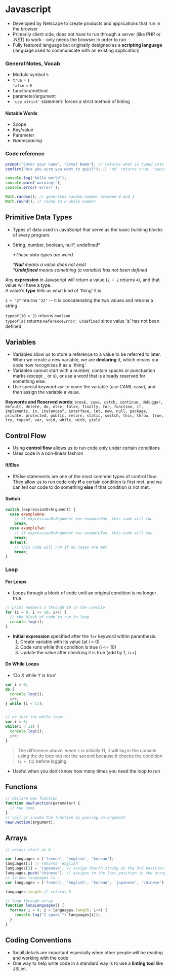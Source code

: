 # Javascript

- Developed by Netscape to create products and applications that run in the browser
- Primarily client side, does not have to run through a server (like PHP or .NET) to work - only needs the browser in order to run
- Fully featured language but originally designed as a **scripting language** (language used to communicate with an existing application)

### General Notes, Vocab

- Modulo symbol `%`
- `true` = `1`  
  `false` = `0`
- function/method
- parameter/argument
- `'use strict'` statement: forces a strict method of linting 

#### Notable Words
- Scope
- Key/value
- Parameter
- *Namespacing*

### Code reference

```javascript
prompt("Enter your name", "Enter Name"); // returns what is typed into the input
confirm("Are you sure you want to quit?"); // 'ok' returns true, 'cancel' returns false

console.log("hello world");
console.warn('warning!'); 
console.error('error!');

Math.random(); // generates random number between 0 and 1
Math.round(); // round to a whole number
```

## Primitive Data Types

- Types of data used in JavaScript that serve as the basic building blocks of every program.
- String, number, boolean, null\*, undefined\*

  *\*These data types are weird.*
  
  *\***Null** means a value does not exist*  
  *\***Undefined** means something (a variable) has not been defined*

Any **expression** in Javascript will return a value (`2 + 2` returns `4`), and that value will have a type.  
A value's **type** tells us what kind of 'thing' it is.

`2 + "2"` returns `"22"` -- it is concatenating the two values and returns a string

`typeof(10 > 2)` returns `boolean`  
`typeof(a)` returns `ReferenceError: undefined` since value 'a' has not been defined


## Variables 

- Variables allow us to store a reference to a value to be referred to later. When we create a new variable, we are **declaring** it, which means our code now recognizes it as a 'thing.' 
- Variables cannot start with a number, contain spaces or punctuation marks (except `_` or `$`), or use a word that is already reserved for something else.
- Use special keyword `var` to name the variable (use CAML case), and then assign the variable a value.

**Keywords and Reserved words**: `break, case, catch, continue, debugger, default, delete, do, else, false, finally, for, function, if, implements, in, instanceof, interface, let, new, null, package, private, protected, public, return, static, switch, this, throw, true, try, typeof, var, void, while, with, yield`

## Control Flow

- Using **control flow** allows us to run code only under certain conditions
- Uses code in a non-linear fashion

#### If/Else
- If/Else statements are one of the most common types of control flow. They allow us to run code only **if** a certain condition is first met, and we can tell our code to do something **else** if that condition is not met.


#### Switch
```javascript
switch (expressionOrArgument) {
  case exampleOne:
    // if expressionOrArgument === exampleOne, this code will run
    break;
  case exampleTwo:
    // if expressionOrArgument === exampleTwo, this code will run
    break;
  default:
    // this code will run if no cases are met
    break;
}
```

### Loop

#### For Loops
- Loops through a block of code until an original condition is no longer true

```javascript
// print numbers 1 through 10 in the console
for (i = 0; i <= 10; i++) {
  // the block of code to run in loop
  console.log(i);
}
```
- **Initial expression** specified after the `for` keyword within paranthesis.
  1. Create variable with its value (at i = 0)
  2. Code runs while this condition is true (i <= 10)
  3. Update the value after checking it is true (add by 1, i++)

#### Do While Loops

- 'Do X while Y is true'
```js
var i = 0;
do {
  console.log(i);
  i++;
} while (i < 11);


// or just the while loop:
var i = 0;
while(i < 11) {
  console.log(i);
  i++;
}
```
> The difference above: when `i` is initially 11, it will log in the console using the do loop but not the second because it checks the condition (`i < 11`) before logging.

- Useful when you don't know how many times you need the loop to run

## Functions

```js
// declare new function
function newFunction(parameter) {
  // run code
}
// call or invoke the function by passing an argument
newFunction(argument);
```

## Arrays 

```js
// arrays start at 0

var languages = ['french', 'english', 'korean']; 
languages[1] // returns 'english'
languages[3] = 'japanese'; // assign fourth string in the 3rd position
languages.push('chinese'); // assigns to the last position in the array
// so now languages is..
var languages = ['french', 'english', 'korean', 'japanese', 'chinese'];

languages.length // returns 5

// loop through array
function loopLanguages() {
  for(var i = 0; i < languages.length; i++) {
    console.log("I speak "+ languages[i]);
  }
}
```

## Coding Conventions

- Small details are important especially when other people will be reading and working with the code
- One way to help write code in a standard way is to use a **linting tool** like JSLint.
